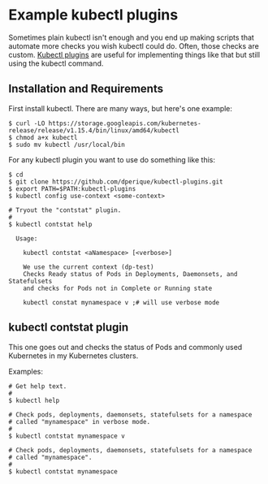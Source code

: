 # Example kubectl plugins

Sometimes plain kubectl isn't enough and you end up making scripts that
automate more checks you wish kubectl could do.  Often, those checks are
custom.  [Kubectl plugins](https://kubernetes.io/docs/tasks/extend-kubectl/kubectl-plugins/)
are useful for implementing things like that but still using the kubectl command.

## Installation and Requirements

First install kubectl. There are many ways, but here's one example:

```
$ curl -LO https://storage.googleapis.com/kubernetes-release/release/v1.15.4/bin/linux/amd64/kubectl
$ chmod a+x kubectl
$ sudo mv kubectl /usr/local/bin
```

For any kubectl plugin you want to use do something like this:

```
$ cd
$ git clone https://github.com/dperique/kubectl-plugins.git
$ export PATH=$PATH:kubectl-plugins
$ kubectl config use-context <some-context>

# Tryout the "contstat" plugin.
#
$ kubectl contstat help

  Usage:

    kubectl contstat <aNamespace> [<verbose>]

    We use the current context (dp-test)
    Checks Ready status of Pods in Deployments, Daemonsets, and Statefulsets
    and checks for Pods not in Complete or Running state

    kubectl constat mynamespace v ;# will use verbose mode
```

## kubectl contstat plugin

This one goes out and checks the status of Pods and commonly used Kubernetes
in my Kubernetes clusters.

Examples:

```
# Get help text.
#
$ kubectl help

# Check pods, deployments, daemonsets, statefulsets for a namespace
# called "mynamespace" in verbose mode.
#
$ kubectl contstat mynamespace v

# Check pods, deployments, daemonsets, statefulsets for a namespace
# called "mynamespace".
#
$ kubectl contstat mynamespace
```
